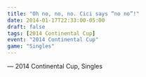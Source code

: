 ```yaml
---
title: "Oh no, no, no. Cici says “no no”!"
date: 2014-01-17T22:33:00-05:00
draft: false
tags: [2014 Continental Cup]
event: "2014 Continental Cup"
game: "Singles"
---
```

— 2014 Continental Cup, Singles
<!--more--> 